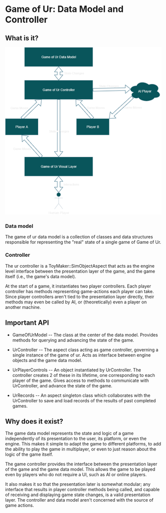 # Game of Ur: Data Model and Controller

## What is it?

![Game of Ur architecture diagram.](./Game_of_Ur_Architecture.png "Game of Ur architecture diagram.")

### Data model

The game of ur data model is a collection of classes and data structures responsible for representing the "real" state of a single game of Game of Ur.

### Controller

The ur controller is a ToyMaker::SimObjectAspect that acts as the engine level interface between the presentation layer of the game, and the game itself (i.e., the game's data model).

At the start of a game, it instantiates two player controllers.  Each player controller has methods representing game-actions each player can take.  Since player controllers aren't tied to the presentation layer directly, their methods may even be called by AI, or (theoretically) even a player on another machine.

## Important API

- GameOfUrModel -- The class at the center of the data model.  Provides methods for querying and advancing the state of the game.

- UrController -- The aspect class acting as game controller, governing a single instance of the game of ur.  Acts as interface between engine objects and the game data model.

- UrPlayerControls -- An object instantiated by UrController.  The controller creates 2 of these in its lifetime, one corresponding to each player of the game.  Gives access to methods to communicate with UrController, and advance the state of the game.

- UrRecords -- An aspect singleton class which collaborates with the UrController to save and load records of the results of past completed games.

## Why does it exist?

The game data model represents the state and logic of a game independently of its presentation to the user, its platform, or even the engine.  This makes it simple to adapt the game to different platforms, to add the ability to play the game in multiplayer, or even to just reason about the logic of the game itself.

The game controller provides the interface between the presentation layer of the game and the game data model.  This allows the game to be played even by players who do not require a UI, such as AI or online players.  

It also makes it so that the presentation later is somewhat modular; any interface that results in player controller methods being called, and capable of receiving and displaying game state changes, is a valid presentation layer.  The controller and data model aren't concerned with the source of game actions.
